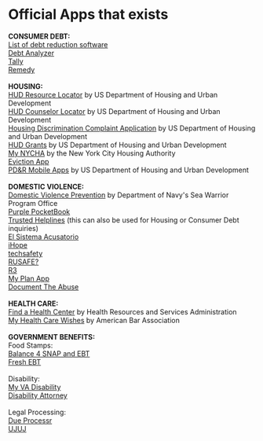 # Official Apps that exists
<b>CONSUMER DEBT:</b><br>
<a href="https://www.thebalance.com/debt-reduction-software-options-1293531">List of debt reduction software</a><br>
<a href="http://www.debtanalyzer.com/download.htm">Debt Analyzer</a><br>
<a href="https://www.meettally.com">Tally</a><br>
<a href="https://www.tryremedy.com">Remedy</a><br>
<br>
<b>HOUSING:</b><br>
<a href="https://play.google.com/store/apps/details?id=resources.hud.gov.resourcelocator_android">HUD Resource Locator</a> by US Department of Housing and Urban Development<br>
<a href="https://itunes.apple.com/us/app/hud-counselor-locator/id659590295?ls=1&mt=8">HUD Counselor Locator</a> by US Department of Housing and Urban Development<br>
<a href="https://itunes.apple.com/us/app/housing-discrimination-complaint/id570755695?mt=8">Housing Discrimination Complaint Application</a> by US Department of Housing and Urban Development<br>
<a href="https://play.google.com/store/apps/details?id=com.grants.hud.app">HUD Grants</a> by US Department of Housing and Urban Development<br>
<a href="https://play.google.com/store/apps/details?id=info.NYCHA.Mobile.MyNYCHA&hl=en">My NYCHA</a> by the New York City Housing Authority<br>
<a href="https://play.google.com/store/apps/details?id=com.nationwide.evictionApp">Eviction App</a><br>
<a href="https://www.huduser.gov/portal/pdr_mobile.html">PD&R Mobile Apps</a> by US Department of Housing and Urban Development<br>
<br>
<b>DOMESTIC VIOLENCE:</b><br>
<a href="https://play.google.com/store/apps/details?id=com.tracen.domviol">Domestic Violence Prevention</a> by Department of Navy's Sea Warrior Program Office<br>
<a href="https://play.google.com/store/apps/details?id=com.lifeislife.whiz2083.pocketbook">Purple PocketBook</a><br>
<a href="https://play.google.com/store/apps/details?id=com.conduit.app_c81e1a56b4524889ac6cffc78d75c979.app">Trusted Helplines</a> (this can also be used for Housing or Consumer Debt inquiries)<br>
<a href="https://play.google.com/store/apps/details?id=com.psicocartoon.ElSistemaAcusatorio">El Sistema Acusatorio</a><br>
<a href="https://play.google.com/store/apps/details?id=rdi.mobapp.iHope">iHope</a><br>
<a href="http://techsafety.org/appsafetycenter">techsafety</a><br>
<a href="http://www.rusafe.net">RUSAFE?</a><br>
<a href="https://www.harborhousefl.com/get-help/r3/">R3</a><br>
<a href="http://www.joinonelove.org/my_plan_app">My Plan App</a><br>
<a href="http://documenttheabuse.com">Document The Abuse</a><br>
<br>
<b>HEALTH CARE:</b><br>
<a href="https://itunes.apple.com/ca/app/find-a-health-center/id379940321?mt=8">Find a Health Center</a> by Health Resources and Services Administration<br>
<a href="http://www.americanbar.org/groups/law_aging/MyHealthCareWishesApp.html">My Health Care Wishes</a> by American Bar Association<br>
<br>
<b>GOVERNMENT BENEFITS:</b><br>
Food Stamps:<br>
<a href="https://play.google.com/store/apps/details?id=com.w2cyk.android.balance4ebtfree&hl=en">Balance 4 SNAP and EBT</a><br>
<a href="https://play.google.com/store/apps/details?id=com.propel.ebenefits&hl=en">Fresh EBT</a><br>
<br>
Disability:<br>
<a href="https://play.google.com/store/apps/details?id=com.microhealth.app.myvadiagnosesv2">My VA Disability</a><br>
<a href="https://play.google.com/store/apps/details?id=com.onesolutionapps.disabilityattorneyandroid">Disability Attorney</a><br>
<br>
Legal Processing:<br>
<a href="http://dueprocessr.org/courtcal/">Due Processr</a><br>
<a href="http://www.ujuj.org">UJUJ</a><br>








